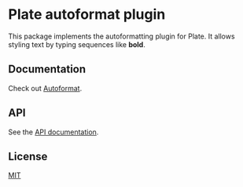 # Plate autoformat plugin

This package implements the autoformatting plugin for Plate. It allows
styling text by typing sequences like **bold**.

## Documentation

Check out
[Autoformat](https://plate.udecode.io/docs/autoformat).

## API

See the [API documentation](https://plate-api.udecode.io/globals.html). 

## License

[MIT](../../LICENSE)
